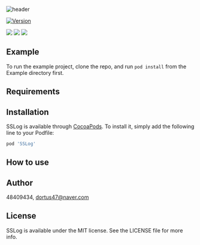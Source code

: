 
![header](https://capsule-render.vercel.app/api?&fontColor=4b3621&animation=fadeIn&type=waving&height=300&color=cbb199&text=SSLog&fontSize=70&fontAlignY=40&desc=SSLog%20is%20Simple%20Swift%20Log%20library.)



[![Version](https://img.shields.io/cocoapods/v/SSLog.svg?style=flat)](https://cocoapods.org/pods/SSLog)

<img src="https://img.shields.io/badge/Swift-FA7343?style=flat-square&logo=Swift&logoColor=white"/></a>
<img src="https://img.shields.io/badge/Xcode-147EFB?style=flat-square&logo=Xcode&logoColor=white"/></a>
<img src="https://img.shields.io/badge/CocoaPods-EE3322?style=flat-square&logo=CocoaPods&logoColor=white"/></a>

## Example

To run the example project, clone the repo, and run `pod install` from the Example directory first.

## Requirements

## Installation

SSLog is available through [CocoaPods](https://cocoapods.org). To install
it, simply add the following line to your Podfile:

```ruby
pod 'SSLog'
```

## How to use



## Author

48409434, dortus47@naver.com

## License

SSLog is available under the MIT license. See the LICENSE file for more info.